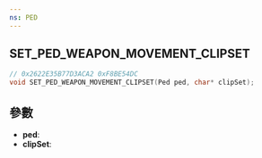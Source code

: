 ```yaml
---
ns: PED
---
```

## SET_PED_WEAPON_MOVEMENT_CLIPSET

```c
// 0x2622E35B77D3ACA2 0xF8BE54DC
void SET_PED_WEAPON_MOVEMENT_CLIPSET(Ped ped, char* clipSet);
```


## 參數
* **ped**: 
* **clipSet**: 

